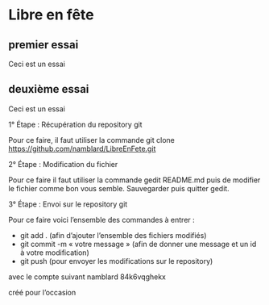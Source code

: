 # Libre en fête

## premier essai
Ceci est un essai

## deuxième essai
Ceci est un essai

1° Étape : Récupération du repository git

Pour ce faire, il faut utiliser la commande git clone https://github.com/namblard/LibreEnFete.git


2° Étape : Modification du fichier

Pour ce faire il faut utiliser la commande gedit README.md puis de modifier le fichier comme bon vous semble. Sauvegarder puis quitter gedit.

3° Étape : Envoi sur le repository git 

Pour ce faire voici l’ensemble des commandes à entrer : 
- git add . (afin d’ajouter l’ensemble des fichiers modifiés)
- git commit -m « votre message » (afin de donner une message et un id à votre modification)
- git push (pour envoyer les modifications sur le repository)

avec le compte suivant 
namblard
84k6vqghekx

créé pour l’occasion
